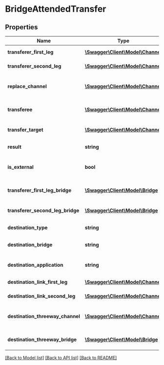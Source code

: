 # BridgeAttendedTransfer

## Properties
Name | Type | Description | Notes
------------ | ------------- | ------------- | -------------
**transferer_first_leg** | [**\Swagger\Client\Model\Channel**](Channel.md) | First leg of the transferer | [optional] 
**transferer_second_leg** | [**\Swagger\Client\Model\Channel**](Channel.md) | Second leg of the transferer | [optional] 
**replace_channel** | [**\Swagger\Client\Model\Channel**](Channel.md) | The channel that is replacing transferer_first_leg in the swap | [optional] 
**transferee** | [**\Swagger\Client\Model\Channel**](Channel.md) | The channel that is being transferred | [optional] 
**transfer_target** | [**\Swagger\Client\Model\Channel**](Channel.md) | The channel that is being transferred to | [optional] 
**result** | **string** | The result of the transfer attempt | [optional] 
**is_external** | **bool** | Whether the transfer was externally initiated or not | [optional] 
**transferer_first_leg_bridge** | [**\Swagger\Client\Model\Bridge**](Bridge.md) | Bridge the transferer first leg is in | [optional] 
**transferer_second_leg_bridge** | [**\Swagger\Client\Model\Bridge**](Bridge.md) | Bridge the transferer second leg is in | [optional] 
**destination_type** | **string** | How the transfer was accomplished | [optional] 
**destination_bridge** | **string** | Bridge that survived the merge result | [optional] 
**destination_application** | **string** | Application that has been transferred into | [optional] 
**destination_link_first_leg** | [**\Swagger\Client\Model\Channel**](Channel.md) | First leg of a link transfer result | [optional] 
**destination_link_second_leg** | [**\Swagger\Client\Model\Channel**](Channel.md) | Second leg of a link transfer result | [optional] 
**destination_threeway_channel** | [**\Swagger\Client\Model\Channel**](Channel.md) | Transferer channel that survived the threeway result | [optional] 
**destination_threeway_bridge** | [**\Swagger\Client\Model\Bridge**](Bridge.md) | Bridge that survived the threeway result | [optional] 

[[Back to Model list]](../README.md#documentation-for-models) [[Back to API list]](../README.md#documentation-for-api-endpoints) [[Back to README]](../README.md)


